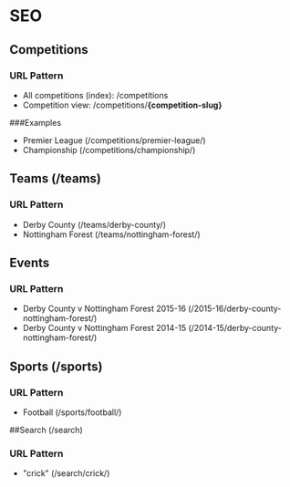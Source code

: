# SEO

## Competitions

### URL Pattern

* All competitions (index): /competitions
* Competition view: /competitions/**{competition-slug}**
 
###Examples  
 * Premier League (/competitions/premier-league/)
 * Championship (/competitions/championship/)

## Teams (/teams)

### URL Pattern 

 * Derby County (/teams/derby-county/)
 * Nottingham Forest (/teams/nottingham-forest/)

## Events

### URL Pattern 
 * Derby County v Nottingham Forest 2015-16 (/2015-16/derby-county-nottingham-forest/)
 * Derby County v Nottingham Forest 2014-15 (/2014-15/derby-county-nottingham-forest/)

## Sports (/sports)

### URL Pattern 
 * Football (/sports/football/)

##Search (/search)

### URL Pattern 
 * "crick" (/search/crick/)
 